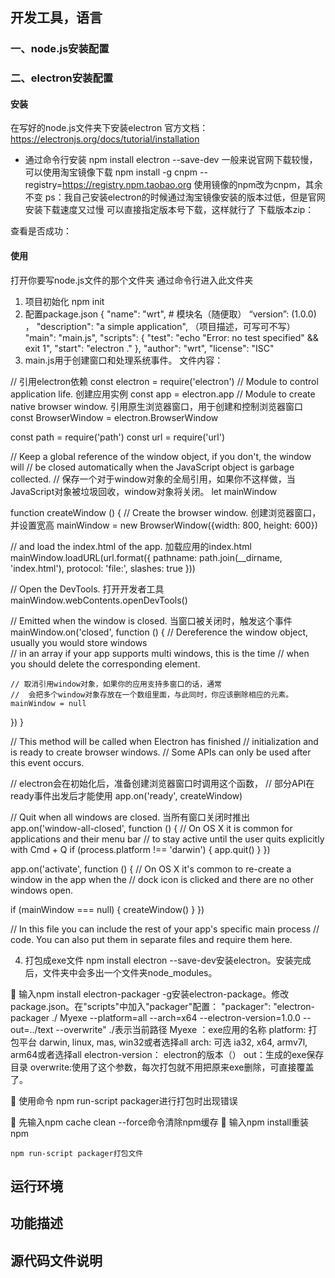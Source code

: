 ## 开发工具，语言
### 一、node.js安装配置
### 二、electron安装配置
#### 安装
在写好的node.js文件夹下安装electron
官方文档：https://electronjs.org/docs/tutorial/installation
- 通过命令行安装
npm install electron --save-dev
一般来说官网下载较慢，可以使用淘宝镜像下载
npm install -g cnpm --registry=https://registry.npm.taobao.org
使用镜像的npm改为cnpm，其余不变
ps：我自己安装electron的时候通过淘宝镜像安装的版本过低，但是官网安装下载速度又过慢
可以直接指定版本号下载，这样就行了
下载版本zip：
 
查看是否成功：
 
#### 使用
打开你要写node.js文件的那个文件夹
通过命令行进入此文件夹
1.	项目初始化
npm init
2.	配置package.json
{
  "name": "wrt",    # 模块名（随便取）
  “version”: (1.0.0) ，
  "description": "a simple application", （项目描述，可写可不写）
  "main": "main.js",
  "scripts": {
    "test": "echo \"Error: no test specified\" && exit 1",
    "start": "electron ."
  },
  "author": "wrt",
  "license": "ISC"
3.	main.js用于创建窗口和处理系统事件。
文件内容：

// 引用electron依赖
const electron = require('electron')
// Module to control application life.  创建应用实例
const app = electron.app
// Module to create native browser window.      引用原生浏览器窗口，用于创建和控制浏览器窗口
const BrowserWindow = electron.BrowserWindow

const path = require('path')
const url = require('url')

// Keep a global reference of the window object, if you don't, the window will
// be closed automatically when the JavaScript object is garbage collected.
// 保存一个对于window对象的全局引用，如果你不这样做，当JavaScript对象被垃圾回收，window对象将关闭。
let mainWindow

function createWindow () {
  // Create the browser window.  创建浏览器窗口，并设置宽高 
  mainWindow = new BrowserWindow({width: 800, height: 600})

  // and load the index.html of the app.    加载应用的index.html
  mainWindow.loadURL(url.format({
    pathname: path.join(__dirname, 'index.html'),
    protocol: 'file:',
    slashes: true
  }))

  // Open the DevTools.   打开开发者工具  
  mainWindow.webContents.openDevTools()

  // Emitted when the window is closed.      当窗口被关闭时，触发这个事件
  mainWindow.on('closed', function () {
    // Dereference the window object, usually you would store windows     
    // in an array if your app supports multi windows, this is the time
    // when you should delete the corresponding element.

    // 取消引用window对象，如果你的应用支持多窗口的话，通常
    //  会把多个window对象存放在一个数组里面，与此同时，你应该删除相应的元素。
    mainWindow = null
  })
}

// This method will be called when Electron has finished
// initialization and is ready to create browser windows.
// Some APIs can only be used after this event occurs.

// electron会在初始化后，准备创建浏览器窗口时调用这个函数，
// 部分API在 ready事件出发后才能使用
app.on('ready', createWindow)

// Quit when all windows are closed.   当所有窗口关闭时推出  
app.on('window-all-closed', function () {
  // On OS X it is common for applications and their menu bar
  // to stay active until the user quits explicitly with Cmd + Q
  if (process.platform !== 'darwin') {
    app.quit()
  }
})

app.on('activate', function () {
  // On OS X it's common to re-create a window in the app when the
  // dock icon is clicked and there are no other windows open.

  if (mainWindow === null) {
    createWindow()
  }
})

// In this file you can include the rest of your app's specific main process
// code. You can also put them in separate files and require them here.

4.	打包成exe文件
npm install electron --save-dev安装electron。安装完成后，文件夹中会多出一个文件夹node_modules。

	输入npm install electron-packager -g安装electron-package。修改package.json。在"scripts"中加入"packager"配置：
"packager": "electron-packager ./ Myexe --platform=all --arch=x64 --electron-version=1.0.0 --out=../text --overwrite"
./表示当前路径
Myexe ：exe应用的名称
platform: 打包平台 darwin, linux, mas, win32或者选择all
arch: 可选 ia32, x64, armv7l, arm64或者选择all
electron-version： electron的版本（）
out：生成的exe保存目录
overwrite:使用了这个参数，每次打包就不用把原来exe删除，可直接覆盖了。

	使用命令 npm run-script packager进行打包时出现错误
 
	先输入npm cache clean --force命令清除npm缓存 
	输入npm install重装npm
 
`npm run-script packager打包文件`

## 运行环境
## 功能描述
## 源代码文件说明
